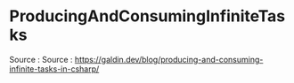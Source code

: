 # ProducingAndConsumingInfiniteTasks

Source : Source : https://galdin.dev/blog/producing-and-consuming-infinite-tasks-in-csharp/

